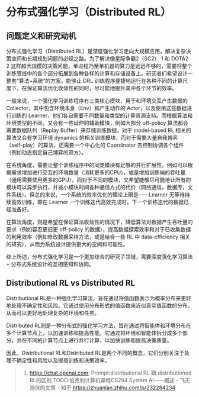 

<!--
 * @version:
 * @Author:  StevenJokess（蔡舒起） https://github.com/StevenJokess
 * @Date: 2023-03-22 03:10:55
 * @LastEditors:  StevenJokess（蔡舒起） https://github.com/StevenJokess
 * @LastEditTime: 2023-04-01 03:43:29
 * @Description:
 * @Help me: 如有帮助，请赞助，失业3年了。![支付宝收款码](https://github.com/StevenJokess/d2rl/blob/master/img/%E6%94%B6.jpg)
 * @TODO::
 * @Reference:
-->
# 分布式强化学习（Distributed RL）

## 问题定义和研究动机

分布式强化学习（Distributed RL）是深度强化学习走向大规模应用，解决复杂决策空间和长期规划问题的必经之路。为了解决像星际争霸2（SC2） 1 和 DOTA2 2 这样超大规模的决策问题，单进程乃至单机器的算力是远远不够的，需要将整个训练管线中的各个部分拓展到各种各样的计算和存储设备上。研究者们希望设计一整套“算法+系统”的方案，能够让 DRL 训练程序便捷地运行在各种不同的计算尺度下，在保证算法优化收敛性的同时，尽可能地提升其中各个环节的效率。

一般来说，一个强化学习训练程序有三类核心模块，用于和环境交互产生数据的 Collector，其中包含环境本身（Env）和产生动作的 Actor，以及使用这些数据进行训练的 Learner，他们各自需要不同数量和类型的计算资源支持。而根据算法和环境类型的不同，又会有一些延伸的辅助模块，例如大部分 off-policy 算法都会需要数据队列（Replay Buffer）来存储训练数据，对于 model-based RL 相关的算法又会有学习环境 dynamics 的相关训练模块，而对于需要大量自我博弈（self-play）的算法，还需要一个中心化的 Coordinator 去控制协调各个组件（例如动态指定自己博弈的双方）。

在系统角度，需要让整个训练程序中的同类模块有足够的并行扩展性，例如可以根据需求增加进行交互的环境数量（消耗更多的CPU），或是增加训练端的吞吐量（通用需要使用更多的GPU），而对于不同的模块，又希望能够尽可能地让所有的模块可以异步执行，并减小模块时间各种通信方式的代价（网络通信，数据库，文件系统）。但总的来说，一个系统的效率优化的理论上限是——Learner 无等待持续高效训练，即在 Learner 一个训练迭代高效完成时，下一个训练迭代的数据已经准备好。

在算法角度，则是希望在保证算法收敛性的情况下，降低算法对数据产生吞吐量的要求（例如容忍更旧更 off-policy 的数据），提高数据探索效率和对于已收集数据的利用效率（例如修改数据采样方法，或是结合一些 RL 中 data-efficiency 相关的研究），从而为系统设计提供更大的空间和可能性。

综上所述，分布式强化学习是一个更加综合的研究子领域，需要深度强化学习算法 + 分布式系统设计的互相感知和协同。

## Distributional RL vs Distributed RL

Distributional RL是一种强化学习算法，旨在通过将值函数表示为概率分布来更好地处理不确定性和风险。它通过使用分布形式的值函数来近似真实值函数的分布，从而可以更好地处理复杂的环境和任务。

Distributed RL则是一种分布式的强化学习方法，旨在通过将智能体和环境分布在多个计算节点上，以加速训练和提高性能。它通过将环境和智能体拆分成多个部分，并在不同的计算节点上进行并行计算，以加快训练和提高决策质量。

因此，Distributional RL和Distributed RL是两个不同的概念，它们分别关注于处理不确定性和风险以及提高训练和决策效率。

[1]: https://opendilab.github.io/DI-engine/02_algo/distributed_rl_zh.html#id2

> 1. https://chat.openai.com; Prompt:distributional RL 跟 distributioned RL的区别
TODO:伯克利计算机课程CS294 System AI——概述 - 飞天游侠的文章 - 知乎
https://zhuanlan.zhihu.com/p/232284234
